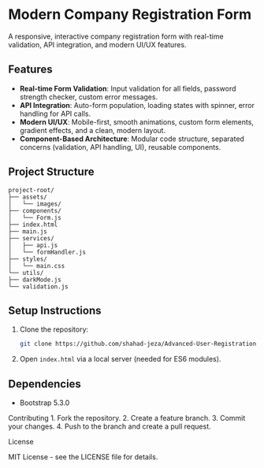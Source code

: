 # Modern Company Registration Form

A responsive, interactive company registration form with real-time validation, API integration, and modern UI/UX features.

## Features

- **Real-time Form Validation**: Input validation for all fields, password strength checker, custom error messages.
- **API Integration**: Auto-form population, loading states with spinner, error handling for API calls.
- **Modern UI/UX**: Mobile-first, smooth animations, custom form elements, gradient effects, and a clean, modern layout.
- **Component-Based Architecture**: Modular code structure, separated concerns (validation, API handling, UI), reusable components.

## Project Structure
```
project-root/
├── assets/
│   └── images/
├── components/
│   └── Form.js
├── index.html
├── main.js
├── services/
│   ├── api.js
│   └── formHandler.js
├── styles/
│   └── main.css
└── utils/
├── darkMode.js
└── validation.js
```
## Setup Instructions

1. Clone the repository:
   ```bash
   git clone https://github.com/shahad-jeza/Advanced-User-Registration-System-ELM-week1-project.git

2. Open `index.html` via a local server (needed for ES6 modules).

## Dependencies

- Bootstrap 5.3.0



Contributing
	1.	Fork the repository.
	2.	Create a feature branch.
	3.	Commit your changes.
	4.	Push to the branch and create a pull request.

License

MIT License - see the LICENSE file for details.
